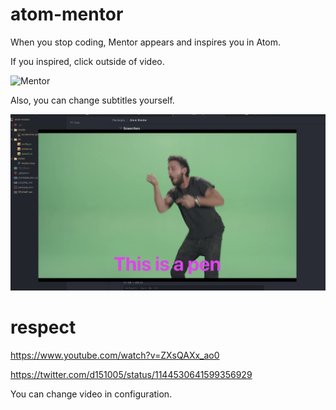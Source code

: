 # atom-mentor

When you stop coding, Mentor appears and inspires you in Atom.

If you inspired, click outside of video.

![Mentor](./assets/screenshot.gif)

Also, you can change subtitles yourself.

![Mentor](./assets/screenshot.png)

# respect

https://www.youtube.com/watch?v=ZXsQAXx_ao0

https://twitter.com/d151005/status/1144530641599356929

You can change video in configuration.
